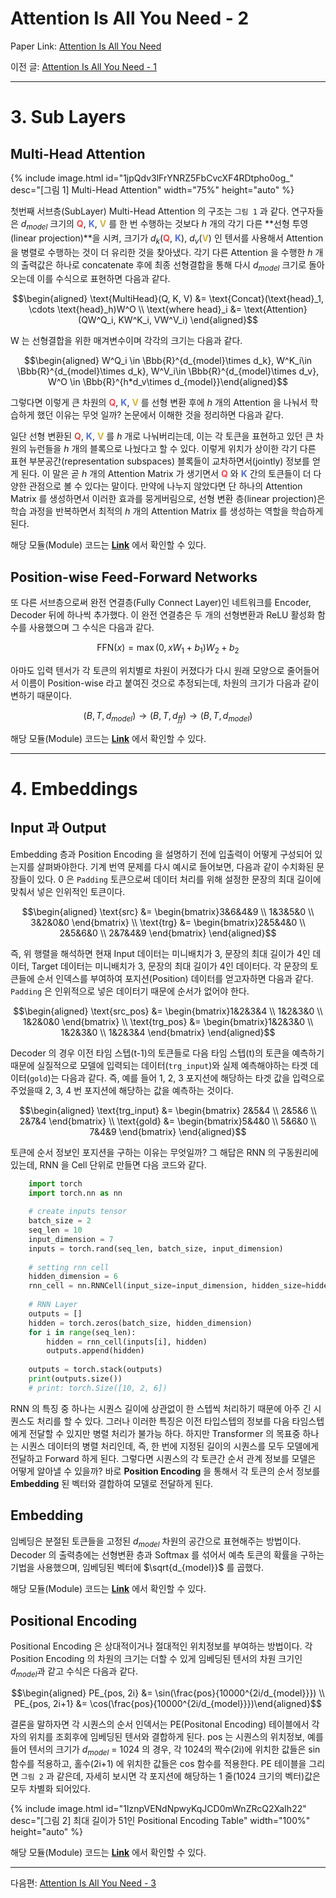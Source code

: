 # Attention Is All You Need - 2

Paper Link: [Attention Is All You Need](https://arxiv.org/abs/1706.03762)

이전 글: [Attention Is All You Need - 1](https://simonjisu.github.io/paper/2020/01/14/attentionisallyouneed.html)

---

# 3. Sub Layers

## Multi-Head Attention

{% include image.html id="1jpQdv3lFrYNRZ5FbCvcXF4RDtpho0og_" desc="[그림 1] Multi-Head Attention" width="75%" height="auto" %}

첫번째 서브층(SubLayer) Multi-Head Attention 의 구조는 `그림 1` 과 같다. 연구자들은 $d_{model}$ 크기의 <span style="color:#e25252">**Q**</span>, <span style="color:#5470cc">**K**</span>, <span style="color:#cfb648">**V**</span> 를 한 번 수행하는 것보다 $h$ 개의 각기 다른 **선형 투영(linear projection)**을 시켜, 크기가 $d_k$(<span style="color:#e25252">**Q**</span>, <span style="color:#5470cc">**K**</span>), $d_v$(<span style="color:#cfb648">**V**</span>) 인 텐서를 사용해서 Attention 을 병렬로 수행하는 것이 더 유리한 것을 찾아냈다. 각기 다른 Attention 을 수행한 $h$ 개의 출력값은 하나로 concatenate 후에 최종 선형결합을 통해 다시 $d_{model}$ 크기로 돌아오는데 이를 수식으로 표현하면 다음과 같다. 

$$\begin{aligned} \text{MultiHead}(Q, K, V) &= \text{Concat}(\text{head}_1, \cdots \text{head}_h)W^O  \\ \text{where head}_i &= \text{Attention}(QW^Q_i, KW^K_i, VW^V_i)  \end{aligned}$$

W 는 선형결합을 위한 매겨변수이며 각각의 크기는 다음과 같다.

$$\begin{aligned} W^Q_i \in \Bbb{R}^{d_{model}\times d_k}, W^K_i\in \Bbb{R}^{d_{model}\times d_k}, W^V_i\in \Bbb{R}^{d_{model}\times d_v}, W^O \in \Bbb{R}^{h*d_v\times d_{model}}\end{aligned}$$

그렇다면 이렇게 큰 차원의 <span style="color:#e25252">**Q**</span>, <span style="color:#5470cc">**K**</span>, <span style="color:#cfb648">**V**</span> 를 선형 변환 후에 $h$ 개의 Attention 을 나눠서 학습하게 했던 이유는 무엇 일까? 논문에서 이해한 것을 정리하면 다음과 같다.

일단 선형 변환된 <span style="color:#e25252">**Q**</span>, <span style="color:#5470cc">**K**</span>, <span style="color:#cfb648">**V**</span> 를 $h$ 개로 나눠버리는데, 이는 각 토큰을 표현하고 있던 큰 차원의 뉴런들을 $h$ 개의 블록으로 나눴다고 할 수 있다. 이렇게 위치가 상이한 각기 다른 표현 부분공간(representation subspaces) 블록들이 교차하면서(jointly) 정보를 얻게 된다. 이 말은 곧 $h$ 개의 Attention Matrix 가 생기면서 <span style="color:#e25252">**Q**</span> 와 <span style="color:#5470cc">**K**</span> 간의 토큰들이 더 다양한 관점으로 볼 수 있다는 말이다. 만약에 나누지 않았다면 단 하나의 Attention Matrix 를 생성하면서 이러한 효과를 뭉게버림으로, 선형 변환 층(linear projection)은 학습 과정을 반복하면서 최적의 $h$ 개의 Attention Matrix 를 생성하는 역할을 학습하게 된다.

해당 모듈(Module) 코드는 [**Link**](https://github.com/simonjisu/annotated-transformer-kr/blob/9c1e4988e5aba3d2b971074590ce49e50c3aa823/transformer/sublayers.py#L11) 에서 확인할 수 있다.


## Position-wise Feed-Forward Networks

또 다른 서브층으로써 완전 연결층(Fully Connect Layer)인 네트워크를 Encoder, Decoder 뒤에 하나씩 추가했다. 이 완전 연결층은 두 개의 선형변환과 ReLU 활성화 함수를 사용했으며 그 수식은 다음과 같다.

$$\text{FFN}(x) = \max(0, xW_1+b_1)W_2+b_2$$

아마도 입력 텐서가 각 토큰의 위치별로 차원이 커졌다가 다시 원래 모양으로 줄어들어서 이름이 Position-wise 라고 붙여진 것으로 추정되는데, 차원의 크기가 다음과 같이 변하기 때문이다.

$$(B, T, d_{model}) \rightarrow(B, T, d_{ff}) \rightarrow (B, T, d_{model})$$

해당 모듈(Module) 코드는 [**Link**](https://github.com/simonjisu/annotated-transformer-kr/blob/9c1e4988e5aba3d2b971074590ce49e50c3aa823/transformer/sublayers.py#L91) 에서 확인할 수 있다.

---

# 4. Embeddings

## Input 과 Output

Embedding 층과 Position Encoding 을 설명하기 전에 입출력이 어떻게 구성되어 있는지를 살펴봐야한다. 기계 번역 문제를 다시 예시로 들어보면, 다음과 같이 수치화된 문장들이 있다. 0 은 `Padding` 토큰으로써 데이터 처리를 위해 설정한 문장의 최대 길이에 맞춰서 넣은 인위적인 토큰이다.

$$\begin{aligned} \text{src} &= \begin{bmatrix}3&6&4&9 \\ 1&3&5&0 \\ 3&2&0&0 \end{bmatrix} \\ \text{trg} &= \begin{bmatrix}2&5&4&0 \\ 2&5&6&0 \\ 2&7&4&9 \end{bmatrix}  \end{aligned}$$

즉, 위 행렬을 해석하면 현재 Input 데이터는 미니배치가 3, 문장의 최대 길이가 4인 데이터, Target 데이터는 미니배치가 3, 문장의 최대 길이가 4인 데이터다. 각 문장의 토큰들에 순서 인덱스를 부여하여 포지션(Position) 데이터를 얻고자하면 다음과 같다. `Padding` 은 인위적으로 넣은 데이터기 때문에 순서가 없어야 한다.

$$\begin{aligned} \text{src_pos} &= \begin{bmatrix}1&2&3&4 \\ 1&2&3&0 \\ 1&2&0&0 \end{bmatrix} \\ \text{trg_pos} &= \begin{bmatrix}1&2&3&0 \\ 1&2&3&0 \\ 1&2&3&4 \end{bmatrix}  \end{aligned}$$

Decoder 의 경우 이전 타임 스텝(t-1)의 토큰들로 다음 타임 스텝(t)의 토큰을 예측하기 때문에 실질적으로 모델에 입력되는 데이터(`trg_input`)와 실제 예측해야하는 타겟 데이터(`gold`)는 다음과 같다. 즉, 예를 들어 1, 2, 3 포지션에 해당하는 타겟 값을 입력으로 주었을때 2, 3, 4 번 포지션에 해당하는 값을 예측하는 것이다.

$$\begin{aligned} \text{trg_input} &= \begin{bmatrix} 2&5&4 \\ 2&5&6 \\ 2&7&4 \end{bmatrix} \\ \text{gold} &= \begin{bmatrix}5&4&0 \\ 5&6&0 \\ 7&4&9 \end{bmatrix}  \end{aligned}$$

토큰에 순서 정보인 포지션을 구하는 이유는 무엇일까? 그 해답은 RNN 의 구동원리에 있는데, RNN 을 Cell 단위로 만들면 다음 코드와 같다.

```python
    import torch
    import torch.nn as nn
    
    # create inputs tensor
    batch_size = 2
    seq_len = 10
    input_dimension = 7
    inputs = torch.rand(seq_len, batch_size, input_dimension)
    
    # setting rnn cell
    hidden_dimension = 6
    rnn_cell = nn.RNNCell(input_size=input_dimension, hidden_size=hidden_dimension)
    
    # RNN Layer
    outputs = []
    hidden = torch.zeros(batch_size, hidden_dimension)
    for i in range(seq_len):
        hidden = rnn_cell(inputs[i], hidden)
        outputs.append(hidden)
    
    outputs = torch.stack(outputs)
    print(outputs.size())
    # print: torch.Size([10, 2, 6])
```

RNN 의 특징 중 하나는 시퀀스 길이에 상관없이 한 스텝씩 처리하기 때문에 아주 긴 시퀀스도 처리를 할 수 있다. 그러나 이러한 특징은 이전 타입스텝의 정보를 다음 타임스텝에게 전달할 수 있지만 병렬 처리가 불가능 하다. 하지만 Transformer 의 목표중 하나는 시퀀스 데이터의 병렬 처리인데, 즉, 한 번에 지정된 길이의 시퀀스를 모두 모델에게 전달하고 Forward 하게 된다. 그렇다면 시퀀스의 각 토큰간 순서 관계 정보를 모델은 어떻게 알아낼 수 있을까? 바로 **Position Encoding** 을 통해서 각 토큰의 순서 정보를 **Embedding** 된 벡터와 결합하여 모델로 전달하게 된다.

## Embedding

임베딩은 분절된 토큰들을 고정된 $d_{model}$ 차원의 공간으로 표현해주는 방법이다. Decoder 의 출력층에는 선형변환 층과 Softmax 를 섞어서 예측 토큰의 확률을 구하는 기법을 사용했으며, 임베딩된 벡터에 $\sqrt{d_{model}}$ 를 곱했다.

해당 모듈(Module) 코드는 [**Link**](https://github.com/simonjisu/annotated-transformer-kr/blob/9c1e4988e5aba3d2b971074590ce49e50c3aa823/transformer/layers.py#L107) 에서 확인할 수 있다.

## Positional Encoding

Positional Encoding 은 상대적이거나 절대적인 위치정보를 부여하는 방법이다. 각 Position Encoding 의 차원의 크기는 더할 수 있게 임베딩된 텐서의 차원 크기인 $d_{model}$과 같고 수식은 다음과 같다.

$$\begin{aligned} PE_{pos, 2i} &= \sin(\frac{pos}{10000^{2i/d_{model}}}) \\ PE_{pos, 2i+1} &= \cos(\frac{pos}{10000^{2i/d_{model}}})\end{aligned}$$

결론을 말하자면 각 시퀀스의 순서 인덱서는 PE(Positonal Encoding) 테이블에서 각자의 위치를 조회후에 임베딩된 텐서와 결합하게 된다. pos 는 시퀀스의 위치정보, 예를 들어 텐서의 크기가 $d_{model}$ = 1024 의 경우, 각 1024의 짝수(2i)에 위치한 값들은 sin 함수를 적용하고, 홀수(2i+1) 에 위치한 값들은 cos 함수를 적용한다. PE 테이블을 그리면 `그림 2` 과 같은데, 자세히 보시면 각 포지션에 해당하는 1 줄(1024 크기의 벡터)값은 모두 차별화 되어있다. 

{% include image.html id="1IznpVENdNpwyKqJCD0mWnZRcQ2XaIh22" desc="[그림 2] 최대 길이가 51인 Positional Encoding Table" width="100%" height="auto" %}

해당 모듈(Module) 코드는 [**Link**](https://github.com/simonjisu/annotated-transformer-kr/blob/9c1e4988e5aba3d2b971074590ce49e50c3aa823/transformer/layers.py#L82) 에서 확인할 수 있다.

---

다음편: [Attention Is All You Need - 3](https://simonjisu.github.io/paper/2020/02/23/attentionisallyouneed3.html)